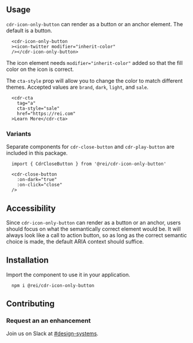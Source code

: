 ## <span class="usage">Usage</span>

`cdr-icon-only-button` can render as a button or an anchor element. The default is a button. 

```
  <cdr-icon-only-button
  ><icon-twitter modifier="inherit-color" 
  /></cdr-icon-only-button>
```

The icon element needs `modifier="inherit-color"` added so that the fill color on the icon is correct. 

The `cta-style` prop will allow you to change the color to match different themes. Accepted values are `brand`, `dark`, `light`, and `sale`.

```
  <cdr-cta
    tag="a"
    cta-style="sale"
    href="https://rei.com"
  >Learn More</cdr-cta>
```

### <span class="variants">Variants</span>

Separate components for `cdr-close-button` and `cdr-play-button` are included in this package.

```
  import { CdrCloseButton } from '@rei/cdr-icon-only-button'

  <cdr-close-button
    :on-dark="true"
    :on-click="close"
  />
```

## <span class="accessibility">Accessibility</span>

Since `cdr-icon-only-button` can render as a button or an anchor, users should focus on what the semantically correct element would be. It will always look like a call to action button, so as long as the correct semantic choice is made, the default ARIA context should suffice. 

## <span class="">Installation</span>

Import the component to use it in your application.

```
  npm i @rei/cdr-icon-only-button
```

## <span class="">Contributing</span>

### Request an an enhancement
Join us on Slack at [#design-systems](https://rei.slack.com/messages/CA58YCGN4).
